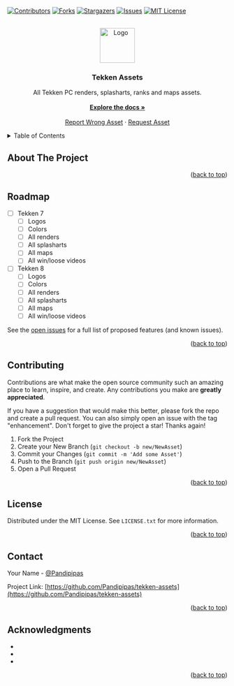 <!-- Improved compatibility of back to top link: See: https://github.com/othneildrew/Best-README-Template/pull/73 -->
<a name="readme-top"></a>
<!--
*** Thanks for checking out the Best-README-Template. If you have a suggestion
*** that would make this better, please fork the repo and create a pull request
*** or simply open an issue with the tag "enhancement".
*** Don't forget to give the project a star!
*** Thanks again! Now go create something AMAZING! :D
-->



<!-- PROJECT SHIELDS -->
<!--
*** I'm using markdown "reference style" links for readability.
*** Reference links are enclosed in brackets [ ] instead of parentheses ( ).
*** See the bottom of this document for the declaration of the reference variables
*** for contributors-url, forks-url, etc. This is an optional, concise syntax you may use.
*** https://www.markdownguide.org/basic-syntax/#reference-style-links
-->
[![Contributors][contributors-shield]][contributors-url]
[![Forks][forks-shield]][forks-url]
[![Stargazers][stars-shield]][stars-url]
[![Issues][issues-shield]][issues-url]
[![MIT License][license-shield]][license-url]



<!-- PROJECT LOGO -->
<br />
<div align="center">
  <a href="https://github.com/Pandipipas/tekken-assets">
    <img src="images/logo.png" alt="Logo" width="80" height="80">
  </a>

<h3 align="center">Tekken Assets</h3>

  <p align="center">
    All Tekken PC renders, splasharts, ranks and maps assets.
    <br />
    <br />
    <a href="https://github.com/Pandipipas/tekken-assets"><strong>Explore the docs »</strong></a>
    <br />
    <br />
    <a href="https://github.com/Pandipipas/tekken-assets/issues">Report Wrong Asset</a>
    ·
    <a href="https://github.com/Pandipipas/tekken-assets/issues">Request Asset</a>
  </p>
</div>



<!-- TABLE OF CONTENTS -->
<details>
  <summary>Table of Contents</summary>
  <ol>
    <li>
      <a href="#about-the-project">About The Project</a>
    <li><a href="#roadmap">Roadmap</a></li>
    <li><a href="#contributing">Contributing</a></li>
    <li><a href="#license">License</a></li>
    <li><a href="#contact">Contact</a></li>
    <li><a href="#acknowledgments">Acknowledgments</a></li>
  </ol>
</details>



<!-- ABOUT THE PROJECT -->
## About The Project

<!-- [![Product Name Screen Shot][product-screenshot]](https://example.com)

Here's a blank template to get started: To avoid retyping too much info. Do a search and replace with your text editor for the following: `Pandipipas`, `tekken-assets`, `Pandipipas`, `linkedin_username`, `email_client`, `email`, `Tekken Assets`, `All Tekken PC renders, splasharts and maps assets.` -->

<p align="right">(<a href="#readme-top">back to top</a>)</p>



<!-- ROADMAP -->
## Roadmap

- [ ] Tekken 7
    - [ ] Logos
    - [ ] Colors
    - [ ] All renders
    - [ ] All splasharts
    - [ ] All maps
    - [ ] All win/loose videos

- [ ] Tekken 8
    - [ ] Logos
    - [ ] Colors
    - [ ] All renders
    - [ ] All splasharts
    - [ ] All maps
    - [ ] All win/loose videos

See the [open issues](https://github.com/Pandipipas/tekken-assets/issues) for a full list of proposed features (and known issues).

<p align="right">(<a href="#readme-top">back to top</a>)</p>



<!-- CONTRIBUTING -->
## Contributing

Contributions are what make the open source community such an amazing place to learn, inspire, and create. Any contributions you make are **greatly appreciated**.

If you have a suggestion that would make this better, please fork the repo and create a pull request. You can also simply open an issue with the tag "enhancement".
Don't forget to give the project a star! Thanks again!

1. Fork the Project
2. Create your New Branch (`git checkout -b new/NewAsset`)
3. Commit your Changes (`git commit -m 'Add some Asset'`)
4. Push to the Branch (`git push origin new/NewAsset`)
5. Open a Pull Request

<p align="right">(<a href="#readme-top">back to top</a>)</p>



<!-- LICENSE -->
## License

Distributed under the MIT License. See `LICENSE.txt` for more information.

<p align="right">(<a href="#readme-top">back to top</a>)</p>



<!-- CONTACT -->
## Contact

Your Name - [@Pandipipas](https://twitter.com/Pandipipas)

Project Link: [https://github.com/Pandipipas/tekken-assets](https://github.com/Pandipipas/tekken-assets)

<p align="right">(<a href="#readme-top">back to top</a>)</p>



<!-- ACKNOWLEDGMENTS -->
## Acknowledgments

* []()
* []()
* []()

<p align="right">(<a href="#readme-top">back to top</a>)</p>



<!-- MARKDOWN LINKS & IMAGES -->
<!-- https://www.markdownguide.org/basic-syntax/#reference-style-links -->
[contributors-shield]: https://img.shields.io/github/contributors/Pandipipas/tekken-assets.svg?style=for-the-badge
[contributors-url]: https://github.com/Pandipipas/tekken-assets/graphs/contributors
[forks-shield]: https://img.shields.io/github/forks/Pandipipas/tekken-assets.svg?style=for-the-badge
[forks-url]: https://github.com/Pandipipas/tekken-assets/network/members
[stars-shield]: https://img.shields.io/github/stars/Pandipipas/tekken-assets.svg?style=for-the-badge
[stars-url]: https://github.com/Pandipipas/tekken-assets/stargazers
[issues-shield]: https://img.shields.io/github/issues/Pandipipas/tekken-assets.svg?style=for-the-badge
[issues-url]: https://github.com/Pandipipas/tekken-assets/issues
[license-shield]: https://img.shields.io/github/license/Pandipipas/tekken-assets.svg?style=for-the-badge
[license-url]: https://github.com/Pandipipas/tekken-assets/blob/master/LICENSE.txt
[linkedin-shield]: https://img.shields.io/badge/-LinkedIn-black.svg?style=for-the-badge&logo=linkedin&colorB=555
[linkedin-url]: https://linkedin.com/in/linkedin_username
[product-screenshot]: images/screenshot.png
[Next.js]: https://img.shields.io/badge/next.js-000000?style=for-the-badge&logo=nextdotjs&logoColor=white
[Next-url]: https://nextjs.org/
[React.js]: https://img.shields.io/badge/React-20232A?style=for-the-badge&logo=react&logoColor=61DAFB
[React-url]: https://reactjs.org/
[Vue.js]: https://img.shields.io/badge/Vue.js-35495E?style=for-the-badge&logo=vuedotjs&logoColor=4FC08D
[Vue-url]: https://vuejs.org/
[Angular.io]: https://img.shields.io/badge/Angular-DD0031?style=for-the-badge&logo=angular&logoColor=white
[Angular-url]: https://angular.io/
[Svelte.dev]: https://img.shields.io/badge/Svelte-4A4A55?style=for-the-badge&logo=svelte&logoColor=FF3E00
[Svelte-url]: https://svelte.dev/
[Laravel.com]: https://img.shields.io/badge/Laravel-FF2D20?style=for-the-badge&logo=laravel&logoColor=white
[Laravel-url]: https://laravel.com
[Bootstrap.com]: https://img.shields.io/badge/Bootstrap-563D7C?style=for-the-badge&logo=bootstrap&logoColor=white
[Bootstrap-url]: https://getbootstrap.com
[JQuery.com]: https://img.shields.io/badge/jQuery-0769AD?style=for-the-badge&logo=jquery&logoColor=white
[JQuery-url]: https://jquery.com 
